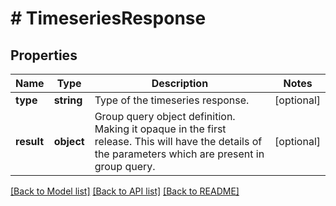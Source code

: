 # # TimeseriesResponse

## Properties

Name | Type | Description | Notes
------------ | ------------- | ------------- | -------------
**type** | **string** | Type of the timeseries response. | [optional]
**result** | **object** | Group query object definition. Making it opaque in the first release. This will have the details of the parameters which are present in group query. | [optional]

[[Back to Model list]](../../README.md#models) [[Back to API list]](../../README.md#endpoints) [[Back to README]](../../README.md)
